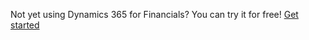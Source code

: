 Not yet using Dynamics 365 for Financials? You can try it for free! [Get started](https://portal.office.com/signup?sku=6a4a1628-9b9a-424d-bed5-4118f0ede3fd&ru=https%3A%2F%2Fportal.financials.dynamics.com%2F%3FredirectedFromSignup%3D1)